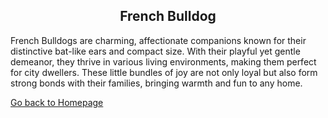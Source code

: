 <div align="center">
  <h2>French Bulldog</h2>
</div>

<p>French Bulldogs are charming, affectionate companions known for their distinctive bat-like ears and compact size. With their playful yet gentle demeanor, they thrive in various living environments, making them perfect for city dwellers. These little bundles of joy are not only loyal but also form strong bonds with their families, bringing warmth and fun to any home.</p>

[Go back to Homepage](README.md)
